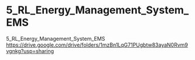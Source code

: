 # 5_RL_Energy_Management_System_EMS
5_RL_Energy_Management_System_EMS https://drive.google.com/drive/folders/1mzBn1LqG71PUgbtw83ayaN0Rvm9vgnkg?usp=sharing

